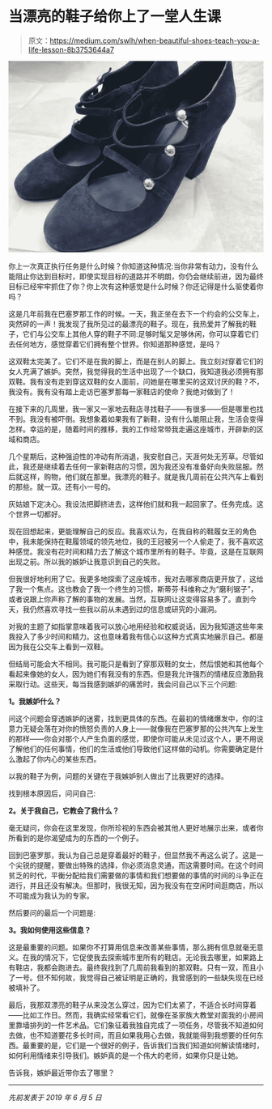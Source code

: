 # 当漂亮的鞋子给你上了一堂人生课

> 原文：<https://medium.com/swlh/when-beautiful-shoes-teach-you-a-life-lesson-8b3753644a7>

![](img/df1a286f23b7f54de8220b2fd3e9eecd.png)

你上一次真正执行任务是什么时候？你知道这种情况:当你非常有动力，没有什么能阻止你达到目标时，即使实现目标的道路并不明朗，你仍会继续前进，因为最终目标已经牢牢抓住了你？你上次有这种感觉是什么时候？你还记得是什么驱使着你吗？

这是几年前我在巴塞罗那工作的时候。一天，我正坐在去下一个约会的公交车上，突然砰的一声！我发现了我所见过的最漂亮的鞋子。现在，我热爱并了解我的鞋子，它们与公交车上其他人穿的鞋子不同:足够时髦又足够休闲，你可以穿着它们去任何地方，感觉穿着它们拥有整个世界。你知道那种感觉，是吗？

这双鞋太完美了。它们不是在我的脚上，而是在别人的脚上。我立刻对穿着它们的女人充满了嫉妒。突然，我觉得我的生活中出现了一个缺口，我知道我必须拥有那双鞋。我有没有走到穿这双鞋的女人面前，问她是在哪里买的这双讨厌的鞋？不，我没有。我有没有踏上走访巴塞罗那每一家鞋店的使命？我绝对做到了！

在接下来的几周里，我一家又一家地去鞋店寻找鞋子——有很多——但是哪里也找不到。我没有被吓倒。我想象着如果我有了新鞋，没有什么能阻止我，生活会变得怎样。幸运的是，随着时间的推移，我的工作经常带我走遍这座城市，开辟新的区域和商店。

几个星期后，这种强迫性的冲动有所消退，我安慰自己，天涯何处无芳草。尽管如此，我还是继续着去任何一家新鞋店的习惯，因为我还没有准备好向失败屈服。然后就这样，购物，他们就在那里。我漂亮的鞋子。就是我几周前在公共汽车上看到的那些。就一双。还有小一号的。

灰姑娘下定决心。我设法把脚挤进去，这样他们就和我一起回家了。任务完成。这个世界一切都好。

现在回想起来，更能理解自己的反应。我喜欢认为，在我自称的鞋履女王的角色中，我未能保持在鞋履领域的领先地位，我的王冠被另一个人偷走了，我不喜欢这种感觉。我没有花时间和精力去了解这个城市里所有的鞋子。毕竟，这是在互联网出现之前。所以我的嫉妒让我意识到自己的失败。

但我很好地利用了它。我更多地探索了这座城市，我对去哪家商店更开放了，这给了我一个焦点。这也教会了我一个终生的习惯，斯蒂芬·科维称之为“磨利锯子”，或者说跟上你声称了解的事物的发展。当然，互联网让这变得容易多了。直到今天，我仍然喜欢寻找一些我以前从未遇到过的信息或研究的小漏洞。

对我的主题了如指掌意味着我可以放心地用经验和权威说话，因为我知道这些年来我投入了多少时间和精力。这也意味着我有信心以这种方式真实地展示自己。都是因为我在公交车上看到一双鞋。

但结局可能会大不相同。我可能只是看到了穿那双鞋的女士，然后恨她和其他每个看起来像她的女人，因为她们有我没有的东西。但是我允许强烈的情绪反应激励我采取行动。这些天，每当我感到嫉妒的痛苦时，我会问自己以下三个问题:

**1。我嫉妒什么？**

问这个问题会穿透嫉妒的迷雾，找到更具体的东西。在最初的情绪爆发中，你的注意力无疑会落在对你的愤怒负责的人身上——就像我在巴塞罗那的公共汽车上发生的那样——你会对那个人产生负面的感觉，即使你可能从未见过这个人，更不用说了解他们的任何事情，他们的生活或他们导致他们这样做的动机。你需要确定是什么激起了你内心的某些东西。

以我的鞋子为例，问题的关键在于我嫉妒别人做出了比我更好的选择。

找到根本原因后，问问自己:

**2。关于我自己，它教会了我什么？**

毫无疑问，你会在这里发现，你所珍视的东西会被其他人更好地展示出来，或者你所看到的是你渴望成为的东西的一个例子。

回到巴塞罗那，我认为自己总是穿着最好的鞋子，但显然我不再这么说了。这是一个尖锐的提醒，要做出特殊的选择，你必须消息灵通，而这需要时间。在这个时间贫乏的时代，平衡分配给我们需要做的事情和我们想要做的事情的时间的斗争正在进行，并且还没有解决。但那时，我很无知，因为我没有在空闲时间逛商店，所以不可能成为我认为的专家。

然后要问的最后一个问题是:

**3。我如何使用这些信息？**

这是最重要的问题。如果你不打算用信息来改善某些事情，那么拥有信息就毫无意义。在我的情况下，它促使我去探索城市里所有的鞋店。无论我去哪里，如果路上有鞋店，我都会跑进去。最终我找到了几周前我看到的那双鞋。只有一双，而且小了一号。但不知何故，我觉得自己被证明是正确的，我曾感到的一些缺失现在已经被填补了。

最后，我那双漂亮的鞋子从来没怎么穿过，因为它们太紧了，不适合长时间穿着——比如工作日。然而，我确实经常看它们，就像在圣家族大教堂对面我的小房间里靠墙排列的一件艺术品。它们象征着我独自完成了一项任务，尽管我不知道如何去做，也不知道要花多长时间，而且如果我用心去做，我就能得到我想要的任何东西。最重要的是，它们是一个很好的例子，告诉我们当我们知道如何解读情绪时，如何利用情绪来引导我们。嫉妒真的是一个伟大的老师，如果你只是让她。

告诉我，嫉妒最近带你去了哪里？

* * * * *

*先前发表于 2019 年 6 月 5 日*[](https://secretspyschool.com)